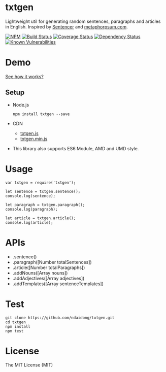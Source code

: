 # txtgen
Lightweight util for generating random sentences, paragraphs and articles in English. Inspired by [Sentencer](https://github.com/kylestetz/Sentencer) and [metaphorpsum.com](http://metaphorpsum.com/).

[![NPM](https://badge.fury.io/js/txtgen.svg)](https://badge.fury.io/js/txtgen)
[![Build Status](https://travis-ci.org/ndaidong/txtgen.svg?branch=master)](https://travis-ci.org/ndaidong/txtgen)
[![Coverage Status](https://coveralls.io/repos/github/ndaidong/txtgen/badge.svg?branch=master&noop)](https://coveralls.io/github/ndaidong/txtgen?branch=master)
[![Dependency Status](https://gemnasium.com/badges/github.com/ndaidong/txtgen.svg)](https://gemnasium.com/github.com/ndaidong/txtgen)
[![Known Vulnerabilities](https://snyk.io/test/npm/txtgen/badge.svg)](https://snyk.io/test/npm/txtgen)


# Demo

[See how it works?](http://ndaidong.github.io/txtgen/)


## Setup

- Node.js

  ```
  npm install txtgen --save
  ```

- CDN

  - [txtgen.js](https://cdn.rawgit.com/ndaidong/txtgen/master/dist/txtgen.js)
  - [txtgen.min.js](https://cdn.rawgit.com/ndaidong/txtgen/master/dist/txtgen.min.js)


- This library also supports ES6 Module, AMD and UMD style.


# Usage

```
var txtgen = require('txtgen');

let sentence = txtgen.sentence();
console.log(sentence);

let paragraph = txtgen.paragraph();
console.log(paragraph);

let article = txtgen.article();
console.log(article);
```

# APIs

 - .sentence()
 - .paragraph([Number totalSentences])
 - .article([Number totalParagraphs])
 - .addNouns([Array nouns])
 - .addAdjectives([Array adjectives])
 - .addTemplates([Array sentenceTemplates])

# Test

```
git clone https://github.com/ndaidong/txtgen.git
cd txtgen
npm install
npm test
```

# License

The MIT License (MIT)
